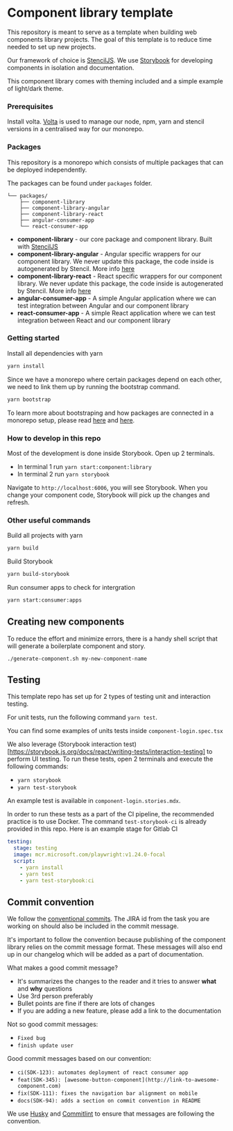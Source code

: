 # Component library template

This repository is meant to serve as a template when building web components library projects. The goal of this template
is to reduce time needed to set up new projects.

Our framework of choice is [StencilJS](https://stenciljs.com/).
We use [Storybook](https://storybook.js.org/) for developing components in isolation and documentation.

This component library comes with theming included and a simple example of light/dark theme.

### Prerequisites

Install volta. [Volta](https://volta.sh/) is used to manage our node, npm, yarn and stencil versions in a centralised way for our monorepo.

### Packages

This repository is a monorepo which consists of multiple packages that can be deployed independently.

The packages can be found under `packages` folder.
```
└── packages/
    ├── component-library
    ├── component-library-angular
    ├── component-library-react
    ├── angular-consumer-app
    └── react-consumer-app
```
- **component-library** - our core package and component library. Built with [StencilJS](https://stenciljs.com/)
- **component-library-angular** - Angular specific wrappers for our component library. We never update this package, the code inside is autogenerated by Stencil. More info [here](https://stenciljs.com/docs/overview)
- **component-library-react** - React specific wrappers for our component library. We never update this package, the code inside is autogenerated by Stencil. More info [here](https://stenciljs.com/docs/overview)
- **angular-consumer-app** - A simple Angular application where we can test integration between Angular and our component library
- **react-consumer-app** - A simple React application where we can test integration between React and our component library

### Getting started

Install all dependencies with yarn
```sh
yarn install
```

Since we have a monorepo where certain packages depend on each other, we need to link
them up by running the bootstrap command.

```sh
yarn bootstrap
```

To learn more about bootstraping and how packages are connected in a monorepo setup,
please read [here](https://lerna.js.org/docs/getting-started#bootstrapping-projects) and [here](https://lerna.js.org/docs/features/bootstrap).

### How to develop in this repo

Most of the development is done inside Storybook. Open up 2 terminals.

- In terminal 1 run `yarn start:component:library`
- In terminal 2 run `yarn storybook`

Navigate to `http://localhost:6006`, you will see Storybook. When you change your component code, Storybook will
pick up the changes and refresh.

### Other useful commands

Build all projects with yarn
```sh
yarn build
```

Build Storybook
```sh
yarn build-storybook
```

Run consumer apps to check for intergration
```sh
yarn start:consumer:apps
```

## Creating new components

To reduce the effort and minimize errors, there is a handy shell script that will generate a boilerplate component and story.

`./generate-component.sh my-new-component-name`

## Testing 

This template repo has set up for 2 types of testing unit and interaction testing.

For unit tests, run the following command `yarn test`.

You can find some examples of units tests inside `component-login.spec.tsx`

We also leverage (Storybook interaction test)[https://storybook.js.org/docs/react/writing-tests/interaction-testing]
to perform UI testing. To run these tests, open 2 terminals and execute the following commands:

- `yarn storybook`
- `yarn test-storybook`

An example test is available in `component-login.stories.mdx`.

In order to run these tests as a part of the CI pipeline, the recommended practice is to use Docker.
The command `test-storybook-ci` is already provided in this repo. Here is an example stage for Gitlab CI

```yaml
testing:
  stage: testing
  image: mcr.microsoft.com/playwright:v1.24.0-focal
  script:
    - yarn install
    - yarn test
    - yarn test-storybook:ci
```

## Commit convention

We follow the [conventional commits](https://www.conventionalcommits.org/en/v1.0.0/).
The JIRA id from the task you are working on should also be included in the commit message.

It's important to follow the convention because publishing of the component library relies on the commit message format.
These messages will also end up in our changelog which will be added as a part of documentation.

What makes a good commit message?

- It's summarizes the changes to the reader and it tries to answer **what** and **why** questions
- Use 3rd person preferably
- Bullet points are fine if there are lots of changes
- If you are adding a new feature, please add a link to the documentation


Not so good commit messages:

- `Fixed bug`
- `finish update user`

Good commit messages based on our convention:

- `ci(SDK-123): automates deployment of react consumer app`
- `feat(SDK-345): [awesome-button-component](http://link-to-awesome-component.com)`
- `fix(SDK-111): fixes the navigation bar alignment on mobile`
- `docs(SDK-94): adds a section on commit convention in README`

We use [Husky](https://typicode.github.io/husky/#/) and [Commitlint](https://github.com/conventional-changelog/commitlint) to
ensure that messages are following the convention.

